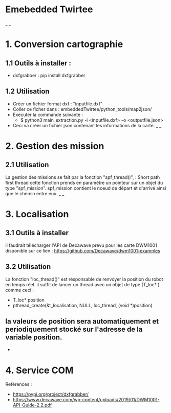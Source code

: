 # Emebedded Twirtee
_
_
# 1. Conversion cartographie
## 1.1 Outils à installer :
* dxfgrabber : pip install dxfgrabber
## 1.2 Utilisation
* Créer un fichier format dxf : "inputfile.dxf"
* Coller ce ficher dans : embeddedTwirtee/python_tools/map2json/
* Executer la commande suivante :
	* $ python3 main_extraction.py -i <inputfile.dxf> -o <outputfile.json>
* Ceci va créer un fichier json contenant les informations de la carte.
_
_
# 2. Gestion des mission
## 2.1 Utilisation
La gestion des missions se fait par la fonction "spf_thread()", : Short path first thread
cette fonction prends en paramètre un pointeur sur un objet du type  "spf_mission".
spf_mission contient le noeud de départ et d'arrivé ainsi que le chemin entre eux.
_
_
# 3. Localisation
## 3.1 Outils à installer
il faudrait télécharger l'API de Decawave prévu pour les carte DWM1001
disponible sur ce lien :  https://github.com/Decawave/dwm1001-examples

## 3.2 Utilisation
La fonction "loc_thread()" est résponsable de renvoyer la position du robot en temps réel. il suffit de lancer un thread avec un objet de type (T_loc* ) comme ceci :
* T_loc* position
* pthread_create(&t_localisation, NULL, loc_thread, (void *)position)

la valeurs de position sera automatiquement et periodiquement stocké sur l'adresse de la variable position.
-
- 
# 4. Service COM


Reférences :
* https://pypi.org/project/dxfgrabber/
* https://www.decawave.com/wp-content/uploads/2019/01/DWM1001-API-Guide-2.2.pdf
